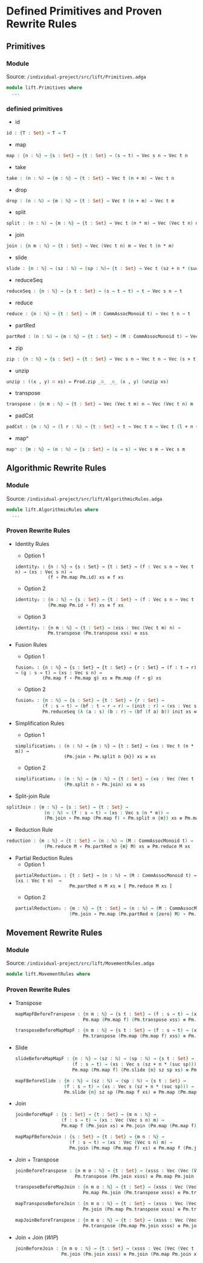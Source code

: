 # Defined Primitives and Proven Rewrite Rules

## Primitives
### Module
Source: `/individual-project/src/lift/Primitives.adga`
```agda
module lift.Primitives where
  ...
```
### definied primitives
* id
```agda
id : {T : Set} → T → T
```
* map
```agda
map : {n : ℕ} → {s : Set} → {t : Set} → (s → t) → Vec s n → Vec t n
```
* take
```agda
take : (n : ℕ) → {m : ℕ} → {t : Set} → Vec t (n + m) → Vec t n
```
* drop
```agda
drop : (n : ℕ) → {m : ℕ} → {t : Set} → Vec t (n + m) → Vec t m
```
* split
```agda
split : (n : ℕ) → {m : ℕ} → {t : Set} → Vec t (n * m) → Vec (Vec t n) m
```
* join
```agda
join : {n m : ℕ} → {t : Set} → Vec (Vec t n) m → Vec t (n * m)
```
* slide
```agda
slide : {n : ℕ} → (sz : ℕ) → (sp : ℕ)→ {t : Set} → Vec t (sz + n * (suc sp)) → Vec (Vec t sz) (suc n)
```
* reduceSeq
```agda
reduceSeq : {n : ℕ} → {s t : Set} → (s → t → t) → t → Vec s n → t
```
* reduce
```agda
reduce : {n : ℕ} → {t : Set} → (M : CommAssocMonoid t) → Vec t n → t
```
* partRed
```agda
partRed : (n : ℕ) → {m : ℕ} → {t : Set} → (M : CommAssocMonoid t) → Vec t (suc m * n) → Vec t (suc m)
```
* zip
```agda
zip : {n : ℕ} → {s : Set} → {t : Set} → Vec s n → Vec t n → Vec (s × t) n
```
* unzip
```agda
unzip : ((x , y) ∷ xs) = Prod.zip _∷_ _∷_ (x , y) (unzip xs)
```
* transpose
```agda
transpose : {n m : ℕ} → {t : Set} → Vec (Vec t m) n → Vec (Vec t n) m
```
* padCst
```agda
padCst : {n : ℕ} → (l r : ℕ) → {t : Set} → t → Vec t n → Vec t (l + n + r)
```
* mapⁿ
```agda
mapⁿ : {m : ℕ} → (n : ℕ) → {s : Set} → (s → s) → Vec s m → Vec s m
```
## Algorithmic Rewrite Rules
### Module
Source: `/individual-project/src/lift/AlgorithmicRules.adga`
```agda
module lift.AlgorithmicRules where
  ...
```
### Proven Rewrite Rules
* Identity Rules
  - Option 1
  ```adga
  identity₁ : {n : ℕ} → {s : Set} → {t : Set} → (f : Vec s n → Vec t n) → (xs : Vec s n) →
              (f ∘ Pm.map Pm.id) xs ≡ f xs
  ```
  - Option 2
  ```agda
  identity₂ : {n : ℕ} → {s : Set} → {t : Set} → (f : Vec s n → Vec t n) → (xs : Vec s n) →
              (Pm.map Pm.id ∘ f) xs ≡ f xs
  ```
  - Option 3
  ```agda
  identity₃ : {n m : ℕ} → {t : Set} → (xss : Vec (Vec t m) n) →
              Pm.transpose (Pm.transpose xss) ≡ xss
  ```

* Fusion Rules
  - Option 1
  ```adga
  fusion₁ : {n : ℕ} → {s : Set} → {t : Set} → {r : Set} → (f : t → r) → (g : s → t) → (xs : Vec s n) →
            (Pm.map f ∘ Pm.map g) xs ≡ Pm.map (f ∘ g) xs
  ```
  - Option 2
  ```agda
  fusion₂ : {n : ℕ} → {s : Set} → {t : Set} → {r : Set} →
            (f : s → t) → (bf : t → r → r) → (init : r) → (xs : Vec s n) →
            Pm.reduceSeq (λ (a : s) (b : r) → (bf (f a) b)) init xs ≡ (Pm.reduceSeq bf init ∘ Pm.map f) xs
  ```

* Simplification Rules
  - Option 1
  ```adga
  simplification₁ : (n : ℕ) → {m : ℕ} → {t : Set} → (xs : Vec t (n * m)) →
                    (Pm.join ∘ Pm.split n {m}) xs ≡ xs
  ```
  - Option 2
  ```agda
  simplification₂ : (n : ℕ) → {m : ℕ} → {t : Set} → (xs : Vec (Vec t n) m) →
                    (Pm.split n ∘ Pm.join) xs ≡ xs
  ```

* Split-join Rule
```agda
splitJoin : {m : ℕ} → {s : Set} → {t : Set} →
              (n : ℕ) → (f : s → t) → (xs : Vec s (n * m)) →
              (Pm.join ∘ Pm.map (Pm.map f) ∘ Pm.split n {m}) xs ≡ Pm.map f xs
```

* Reduction Rule
```agda
reduction : {m : ℕ} → {t : Set} → (n : ℕ) → (M : CommAssocMonoid t) → (xs : Vec t (suc m * n)) →
              (Pm.reduce M ∘ Pm.partRed n {m} M) xs ≡ Pm.reduce M xs
```

* Partial Reduction Rules
  - Option 1
  ```adga
  partialReduction₁ : {t : Set} → (n : ℕ) → (M : CommAssocMonoid t) → (xs : Vec t n)  →
                      Pm.partRed n M xs ≡ [ Pm.reduce M xs ]
  ```
  - Option 2
  ```agda
  partialReduction₂ : {m : ℕ} → {t : Set} → (n : ℕ) → (M : CommAssocMonoid t) → (xs : Vec t (n * suc m)) →
                      (Pm.join ∘ Pm.map (Pm.partRed n {zero} M) ∘ Pm.split n {suc m}) xs ≡ Pm.partRed n {m} M xs
  ```
## Movement Rewrite Rules
### Module
Source: `/individual-project/src/lift/MovementRules.adga`
```agda
module lift.MovementRules where
```

### Proven Rewrite Rules
* Transpose
  ```agda
  mapMapFBeforeTranspose : {n m : ℕ} → {s t : Set} → (f : s → t) → (xss : Vec (Vec s m) n) →
                           Pm.map (Pm.map f) (Pm.transpose xss) ≡ Pm.transpose (Pm.map (Pm.map f) xss)
  ```
  ```agda
  transposeBeforeMapMapF : {n m : ℕ} → {s t : Set} → (f : s → t) → (xss : Vec (Vec s m) n) →
                           Pm.transpose (Pm.map (Pm.map f) xss) ≡ Pm.map (Pm.map f) (Pm.transpose xss)
  ```

* Slide
  ```agda
  slideBeforeMapMapF : {n : ℕ} → (sz : ℕ) → (sp : ℕ) → {s t : Set} →
                       (f : s → t) → (xs : Vec s (sz + n * (suc sp))) →
                       Pm.map (Pm.map f) (Pm.slide {n} sz sp xs) ≡ Pm.slide {n} sz sp (Pm.map f xs)
  ```

  ```agda
  mapFBeforeSlide : {n : ℕ} → (sz : ℕ) → (sp : ℕ) → {s t : Set} →
                    (f : s → t) → (xs : Vec s (sz + n * (suc sp))) →
                    Pm.slide {n} sz sp (Pm.map f xs) ≡ Pm.map (Pm.map f) (Pm.slide {n} sz sp xs)
  ```

* Join
  ```agda
  joinBeforeMapF : {s : Set} → {t : Set} → {m n : ℕ} →
                   (f : s → t) → (xs : Vec (Vec s n) m) →
                   Pm.map f (Pm.join xs) ≡ Pm.join (Pm.map (Pm.map f) xs)
  ```

  ```agda
  mapMapFBeforeJoin : {s : Set} → {t : Set} → {m n : ℕ} →
                      (f : s → t) → (xs : Vec (Vec s n) m) →
                      Pm.join (Pm.map (Pm.map f) xs) ≡ Pm.map f (Pm.join xs)
  ```

* Join + Transpose
  ```agda
  joinBeforeTranspose : {n m o : ℕ} → {t : Set} → (xsss : Vec (Vec (Vec t o) m) n) →
                        Pm.transpose (Pm.join xsss) ≡ Pm.map Pm.join (Pm.transpose (Pm.map Pm.transpose xsss))
  ```

  ```agda
  transposeBeforeMapJoin : {n m o : ℕ} → {t : Set} → (xsss : Vec (Vec (Vec t o) m) n) →
                           Pm.map Pm.join (Pm.transpose xsss) ≡ Pm.transpose (Pm.join (Pm.map Pm.transpose xsss))
  ```

  ```agda
  mapTransposeBeforeJoin : {n m o : ℕ} → {t : Set} → (xsss : Vec (Vec (Vec t o) m) n) →
                           Pm.join (Pm.map Pm.transpose xsss) ≡ Pm.transpose (Pm.map Pm.join (Pm.transpose xsss))
  ```

  ```agda
  mapJoinBeforeTranspose : {n m o : ℕ} → {t : Set} → (xsss : Vec (Vec (Vec t o) m) n) →
                           Pm.transpose (Pm.map Pm.join xsss) ≡ Pm.join (Pm.map Pm.transpose (Pm.transpose xsss))
  ```

* Join + Join (_WIP_)
  ```agda
  joinBeforeJoin : {n m o : ℕ} → {t : Set} → (xsss : Vec (Vec (Vec t o) m) n) →
                   Pm.join (Pm.join xsss) ≡ Pm.join (Pm.map Pm.join xsss)
  ```
